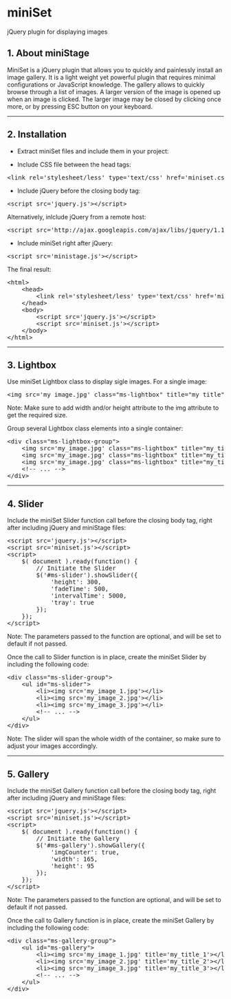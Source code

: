 # miniSet
jQuery plugin for displaying images

<h2 id="about">1. About miniStage</h2>

MiniSet is a jQuery plugin that allows you to quickly and painlessly install an image gallery. It is a light weight yet powerful plugin that requires minimal configurations or JavaScript knowledge. The gallery allows to quickly browse through a list of images. A larger version of the image is opened up when an image is clicked. The larger image may be closed by clicking once more, or by pressing ESC button on your keyboard.


---


<h2 id="installation">2. Installation</h2>

* Extract miniSet files and include them in your project:

* Include CSS file between the head tags:

<pre class="prettyprint linenums">
&lt;link rel='stylesheet/less' type='text/css' href='miniset.css'&gt;
</pre>

* Include jQuery before the closing body tag:

<pre class="prettyprint linenums">
&lt;script src='jquery.js'&gt;&lt;/script&gt;
</pre>

Alternatively, inlclude jQuery from a remote host:

<pre class="prettyprint linenums">
&lt;script src='http://ajax.googleapis.com/ajax/libs/jquery/1.11.2/jquery.min.js'&gt;&lt;/script&gt;
</pre>

* Include miniSet right after jQuery:

<pre class="prettyprint linenums">
&lt;script src='ministage.js'&gt;&lt;/script&gt;
</pre>

The final result:

<pre class="prettyprint linenums">
&lt;html&gt;
    &lt;head&gt;
        &lt;link rel='stylesheet/less' type='text/css' href='miniset.css'&gt;
    &lt;/head&gt;
    &lt;body&gt;
        &lt;script src='jquery.js'&gt;&lt;/script&gt;
        &lt;script src='miniset.js'&gt;&lt;/script&gt;
    &lt;/body&gt;
&lt;/html&gt;
</pre>


---


<h2 id="lightbox">3. Lightbox</h2>

Use miniSet Lightbox class to display sigle images. For a single image:

<pre class="prettyprint linenums">
&lt;img src='my_image.jpg' class="ms-lightbox" title="my_title"&gt;
</pre>

<span class="note">Note:</span> Make sure to add width and/or height attribute to the img attribute to get the required size.

Group several Lightbox class elements into a single container:

<pre class="prettyprint linenums">
&lt;div class="ms-lightbox-group"&gt;
    &lt;img src='my_image.jpg' class="ms-lightbox" title="my_title"&gt;
    &lt;img src='my_image.jpg' class="ms-lightbox" title="my_title"&gt;
    &lt;img src='my_image.jpg' class="ms-lightbox" title="my_title"&gt;
    &lt;!-- ... --&gt;
&lt;/div&gt;
</pre>


---


<h2 id="slider">4. Slider</h2>

Include the miniSet Slider function call before the closing body tag, right after including jQuery and miniStage files:

<pre class="prettyprint linenums">
&lt;script src='jquery.js'&gt;&lt;/script&gt;
&lt;script src='miniset.js'&gt;&lt;/script&gt;
&lt;script&gt;
    $( document ).ready(function() {
        // Initiate the Slider
        $('#ms-slider').showSlider({
            'height': 300,
            'fadeTime': 500,
            'intervalTime': 5000,
            'tray': true
        });
    });
&lt;/script&gt;
</pre>

<span class="note">Note:</span> The parameters passed to the function are optional, and will be set to default if not passed.

Once the call to Slider function is in place, create the miniSet Slider by including the following code:

<pre class="prettyprint linenums">
&lt;div class="ms-slider-group"&gt;
    &lt;ul id="ms-slider"&gt;
        &lt;li&gt;&lt;img src='my_image_1.jpg'&gt;&lt;/li&gt;
        &lt;li&gt;&lt;img src='my_image_2.jpg'&gt;&lt;/li&gt;
        &lt;li&gt;&lt;img src='my_image_3.jpg'&gt;&lt;/li&gt;
        &lt;!-- ... --&gt;
    &lt;/ul&gt;
&lt;/div&gt;
</pre>

<span class="note">Note:</span> The slider will span the whole width of the container, so make sure to adjust your images accordingly.


---



<h2 id="gallery">5. Gallery</h2>

Include the miniSet Gallery function call before the closing body tag, right after including jQuery and miniStage files:

<pre class="prettyprint linenums">
&lt;script src='jquery.js'&gt;&lt;/script&gt;
&lt;script src='miniset.js'&gt;&lt;/script&gt;
&lt;script&gt;
    $( document ).ready(function() {
        // Initiate the Gallery
        $('#ms-gallery').showGallery({
            'imgCounter': true,
            'width': 165,
            'height': 95
        });
    });
&lt;/script&gt;
</pre>

<span class="note">Note:</span> The parameters passed to the function are optional, and will be set to default if not passed.

Once the call to Gallery function is in place, create the miniSet Gallery by including the following code:

<pre class="prettyprint linenums">
&lt;div class="ms-gallery-group"&gt;
    &lt;ul id="ms-gallery"&gt;
        &lt;li&gt;&lt;img src='my_image_1.jpg' title='my_title_1'&gt;&lt;/li&gt;
        &lt;li&gt;&lt;img src='my_image_2.jpg' title='my_title_2'&gt;&lt;/li&gt;
        &lt;li&gt;&lt;img src='my_image_3.jpg' title='my_title_3'&gt;&lt;/li&gt;
        &lt;!-- ... --&gt;
    &lt;/ul&gt;
&lt;/div&gt;
</pre>
